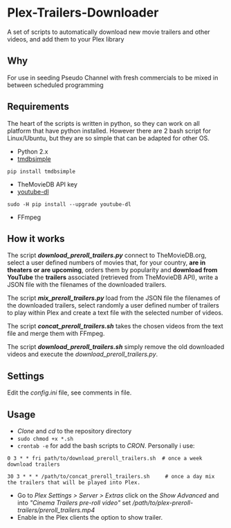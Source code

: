 # Plex-Trailers-Downloader
A set of scripts to automatically download new movie trailers and other videos, and add them to your Plex library

## Why
For use in seeding Pseudo Channel with fresh commercials to be mixed in between scheduled programming

## Requirements
The heart of the scripts is written in python, so they can work on all platform that have python installed. However there are 2 bash script for Linux/Ubuntu, but they are so simple that can be adapted for other OS.

 - Python 2.x
 - [tmdbsimple](https://github.com/celiao/tmdbsimple/blob/master/README.rst)
```
pip install tmdbsimple
```
 - TheMovieDB API key
 - [youtube-dl](https://github.com/rg3/youtube-dl/blob/master/README.md#installation)
```
sudo -H pip install --upgrade youtube-dl
```
 - FFmpeg
## How it works
The script ***download_preroll_trailers.py*** connect to TheMovieDB.org, select a user defined numbers of movies that, for your country, **are in theaters or are upcoming**, orders them by popularity and **download from YouTube** the **trailers** associated (retrieved from TheMovieDB API), write a JSON file with the filenames of the downloaded trailers.

The script ***mix_preroll_trailers.py*** load from the JSON file the filenames of the downloaded trailers, select randomly a user defined number of trailers to play within Plex and create a text file with the selected number of videos.

The script ***concat_preroll_trailers.sh***  takes the chosen videos from the text file and merge them with FFmpeg.

The script ***download_preroll_trailers.sh*** simply remove the old downloaded videos and execute the *download_preroll_trailers.py*.

## Settings
Edit the *config.ini* file, see comments in file.

## Usage
- *Clone* and *cd* to the repository directory
- `sudo chmod +x *.sh`
- ``` crontab -e ``` for add the bash scripts to *CRON*. Personally i use:

 `0 3 * * fri path/to/download_preroll_trailers.sh  # once a week download trailers`

 `30 3 * * * /path/to/concat_preroll_trailers.sh     # once a day mix the trailers that will be played into Plex.`
- Go to *Plex Settings > Server > Extras* click on the *Show Advanced* and into *"Cinema Trailers pre-roll video"* set */path/to/plex-preroll-trailers/preroll_trailers.mp4*
- Enable in the Plex clients the option to show trailer.
